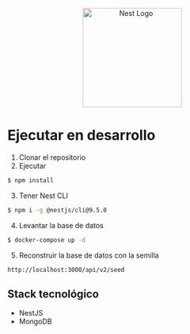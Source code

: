 <p align="center">
  <a href="http://nestjs.com/" target="blank"><img src="https://nestjs.com/img/logo-small.svg" width="200" alt="Nest Logo" /></a>
</p>

# Ejecutar en desarrollo

1. Clonar el repositorio
2. Ejecutar
```bash
$ npm install
```

3. Tener Nest CLI
```bash	
$ npm i -g @nestjs/cli@9.5.0
```

4. Levantar la base de datos
```bash
$ docker-compose up -d
```

5. Reconstruir la base de datos con la semilla
```
http://localhost:3000/api/v2/seed
```

## Stack tecnológico
* NestJS
* MongoDB